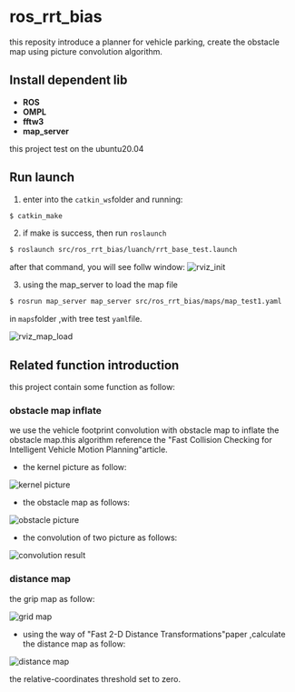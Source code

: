 # ros_rrt_bias
this reposity introduce a planner for vehicle parking, create the obstacle map using picture convolution algorithm.

## Install dependent lib

- **ROS**
- **OMPL**
- **fftw3**
- **map_server**

this project test on the ubuntu20.04

## Run launch

1. enter into the `catkin_ws`folder and running:
```bash
$ catkin_make
```
2. if make is success, then run `roslaunch`
```bash
$ roslaunch src/ros_rrt_bias/luanch/rrt_base_test.launch
```
after that command, you will see follw window:
![rviz_init](https://i.loli.net/2020/11/03/7Ag6BOTIxUzJVki.png)

3. using the map_server to load the map file

```bash
$ rosrun map_server map_server src/ros_rrt_bias/maps/map_test1.yaml
```
in `maps`folder ,with tree test `yaml`file.

![rviz_map_load](https://i.loli.net/2020/11/03/GFa4ye2A6ukmxql.png)
## Related function introduction
this project contain some function as follow:
### obstacle map inflate
we use the vehicle footprint convolution with obstacle map to inflate the obstacle map.this algorithm reference the "Fast Collision Checking for Intelligent Vehicle Motion Planning"article.

- the kernel picture as follow:

![kernel picture](https://raw.githubusercontent.com/zgh551/FigureBed/master/img/Screenshot%20from%202020-08-27%2015-02-36.png)

- the obstacle map as follows:

![obstacle picture](https://raw.githubusercontent.com/zgh551/FigureBed/master/img/Screenshot%20from%202020-08-27%2016-21-01.png)



- the convolution of two picture as follows:

![convolution result](https://raw.githubusercontent.com/zgh551/FigureBed/master/img/Screenshot%20from%202020-08-27%2016-22-17.png)

### distance map

the grip map as follow:

![grid map](https://raw.githubusercontent.com/zgh551/FigureBed/master/img/Screenshot%20from%202020-09-21%2019-23-01.png)

- using the way of  "Fast 2-D Distance Transformations"paper ,calculate the distance map as follow:

![distance map](https://raw.githubusercontent.com/zgh551/FigureBed/master/img/Screenshot%20from%202020-09-21%2019-22-32.png)

the relative-coordinates threshold set to zero.

